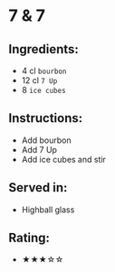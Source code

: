 # 7 & 7

## Ingredients:
- 4 cl `bourbon`
- 12 cl `7 Up`
- 8 `ice cubes`

## Instructions:
- Add bourbon
- Add 7 Up
- Add ice cubes and stir

## Served in:
- Highball glass

## Rating:
- ★★★☆☆